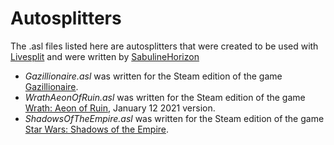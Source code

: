# Autosplitters
The .asl files listed here are autosplitters that were created to be used with [Livesplit](https://livesplit.org/) and were written by [SabulineHorizon](https://github.com/SabulineHorizon)<br>

- *Gazillionaire.asl* was written for the Steam edition of the game [Gazillionaire](https://store.steampowered.com/app/1169100/Gazillionaire/).<br>
- *WrathAeonOfRuin.asl* was written for the Steam edition of the game [Wrath: Aeon of Ruin](https://store.steampowered.com/app/1000410/WRATH_Aeon_of_Ruin/), January 12 2021 version.<br>
- *ShadowsOfTheEmpire.asl* was written for the Steam edition of the game [Star Wars: Shadows of the Empire](https://store.steampowered.com/app/560170/STAR_WARS_SHADOWS_OF_THE_EMPIRE/).<br>

